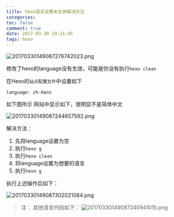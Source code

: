 ```yaml
---
title: hexo语言设置未生效解决办法
categories:
toc: false
comment: true
date: 2017-03-30 19:11:45
tags: hexo
---
```




![20170330149087276742023.png](http://o9xbyqajf.bkt.clouddn.com/20170330149087276742023.png)

修改了hexo的language没有生效，可能是你没有执行`hexo clean`

<!--more-->

在Hexo的`站点配置文件`中设置如下
```
language: zh-Hans
```

如下图所示
网站中显示如下，很明显不是简体中文

![20170330149087244657592.png](http://o9xbyqajf.bkt.clouddn.com/20170330149087244657592.png)

解决方法：

1. 先将language设置为空
2. 执行`hexo g`
3. 执行`hexo clean`
4. 将language设置为想要的语言
5. 执行`hexo g`


执行上述操作后如下：

![20170330149087302021084.png](http://o9xbyqajf.bkt.clouddn.com/20170330149087302021084.png)


>注：
其他语言代码如下：
![20170330149087240941015.png](http://o9xbyqajf.bkt.clouddn.com/20170330149087240941015.png)